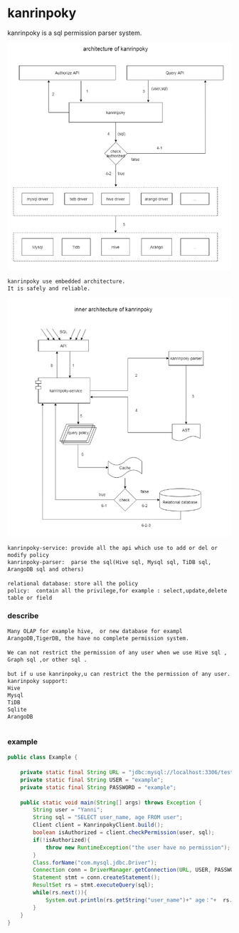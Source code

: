 kanrinpoky
==========
kanrinpoky is a sql permission parser system.

![system architecture](https://github.com/geektcp/kanrinpoky/blob/main/doc/ArchitectOfKanrinpoky.png)
```
kanrinpoky use embedded architecture.
It is safely and reliable.
```

![inner architecture](https://github.com/geektcp/kanrinpoky/blob/main/doc/InnerArchitectOfKanrinpoky.png)
```
kanrinpoky-service: provide all the api which use to add or del or modify policy
kanrinpoky-parser:  parse the sql(Hive sql, Mysql sql, TiDB sql, ArangoDB sql and others)

relational database: store all the policy
policy:  contain all the privilege,for example : select,update,delete table or field
```

### describe
```
Many OLAP for example hive,  or new database for exampl ArangoDB,TigerDB, the have no complete permission system.

We can not restrict the permission of any user when we use Hive sql , Graph sql ,or other sql .

but if u use kanrinpoky,u can restrict the the permission of any user. 
kanrinpoky support:
Hive
Mysql
TiDB
Sqlite
ArangoDB


```



### example
```java
public class Example {

    private static final String URL = "jdbc:mysql://localhost:3306/test";
    private static final String USER = "example";
    private static final String PASSWORD = "example";

    public static void main(String[] args) throws Exception {
        String user = "Yanni";
        String sql = "SELECT user_name, age FROM user";
        Client client = KanrinpokyClient.build();
        boolean isAuthorized = client.checkPermission(user, sql);
        if(!isAuthorized){
            throw new RuntimeException("the user have no permission");
        }
        Class.forName("com.mysql.jdbc.Driver");
        Connection conn = DriverManager.getConnection(URL, USER, PASSWORD);
        Statement stmt = conn.createStatement();
        ResultSet rs = stmt.executeQuery(sql);
        while(rs.next()){
            System.out.println(rs.getString("user_name")+" age："+  rs.getInt("age"));
        }
    }
}
```
